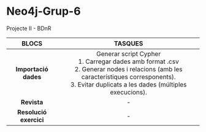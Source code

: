 # Neo4j-Grup-6
Projecte II - BDnR


| **BLOCS** | **TASQUES** |
| :---------------: | :---------------: | 
| **Importació dades** | Generar script Cypher <br> 1. Carregar dades amb format .csv <br> 2. Generar nodes i relacions (amb les característiques corresponents). <br>3. Evitar duplicats a les dades (múltiples execucions).| 
| **Revista** | - |
| **Resolució exercici** | - |
